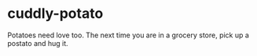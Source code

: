 # cuddly-potato


Potatoes need love too.  The next time you are in a grocery store, pick up a postato and hug it.
